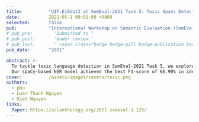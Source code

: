 ```yaml
---
title:          "UIT-E10dot3 at SemEval-2021 Task 5: Toxic Spans Detection with Named Entity Recognition and Question-Answering Approaches"
date:           2021-05-1 00:01:00 +0800
selected:       false
pub:            "International Workshop on Semantic Evaluation (SemEval)"
# pub_pre:        "Submitted to "
# pub_post:       'Under review.'
# pub_last:       ' <span class="badge badge-pill badge-publication badge-success">Spotlight</span>'
pub_date:       "2021"

abstract: >-
  To tackle toxic language detection in SemEval-2021 Task 5, we explored both NER and QA-based approaches. 
  Our spaCy-based NER model achieved the best F1-score of 66.99% in identifying toxic spans from text.
cover:          /assets/images/covers/toxic.png
authors:
  - phu
  - Luan Thanh Nguyen
  - Kiet Nguyen
links:
  Paper: https://aclanthology.org/2021.semeval-1.125/
---
```

